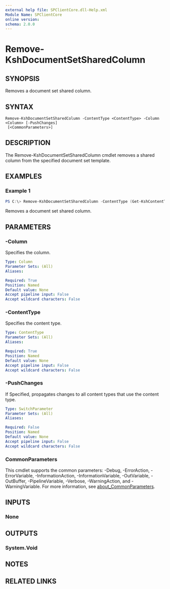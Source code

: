 ```yaml
---
external help file: SPClientCore.dll-Help.xml
Module Name: SPClientCore
online version:
schema: 2.0.0
---
```


# Remove-KshDocumentSetSharedColumn

## SYNOPSIS
Removes a document set shared column.

## SYNTAX

```
Remove-KshDocumentSetSharedColumn -ContentType <ContentType> -Column <Column> [-PushChanges]
 [<CommonParameters>]
```

## DESCRIPTION
The Remove-KshDocumentSetSharedColumn cmdlet removes a shared column from the specified document set template.

## EXAMPLES

### Example 1
```powershell
PS C:\> Remove-KshDocumentSetSharedColumn -ContentType (Get-KshContentType -ContentTypeId '0x0120D5200014BC33BECFD5C340922C6D6CECC7830D') -Column (Get-KshColumn -ColumnId '35aa78a6-66d7-472c-ab6b-d534193842af') -PushChanges
```

Removes a document set shared column.

## PARAMETERS

### -Column
Specifies the column.

```yaml
Type: Column
Parameter Sets: (All)
Aliases:

Required: True
Position: Named
Default value: None
Accept pipeline input: False
Accept wildcard characters: False
```

### -ContentType
Specifies the content type.

```yaml
Type: ContentType
Parameter Sets: (All)
Aliases:

Required: True
Position: Named
Default value: None
Accept pipeline input: False
Accept wildcard characters: False
```

### -PushChanges
If Specified, propagates changes to all content types that use the content type.

```yaml
Type: SwitchParameter
Parameter Sets: (All)
Aliases:

Required: False
Position: Named
Default value: None
Accept pipeline input: False
Accept wildcard characters: False
```

### CommonParameters
This cmdlet supports the common parameters: -Debug, -ErrorAction, -ErrorVariable, -InformationAction, -InformationVariable, -OutVariable, -OutBuffer, -PipelineVariable, -Verbose, -WarningAction, and -WarningVariable. For more information, see [about_CommonParameters](http://go.microsoft.com/fwlink/?LinkID=113216).

## INPUTS

### None

## OUTPUTS

### System.Void

## NOTES

## RELATED LINKS
